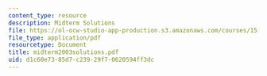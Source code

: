 ```yaml
---
content_type: resource
description: Midterm Solutions
file: https://ol-ocw-studio-app-production.s3.amazonaws.com/courses/15-062-data-mining-spring-2003/d1c60e7385d7c23929f70620594ff3dc_midterm2003solutions.pdf
file_type: application/pdf
resourcetype: Document
title: midterm2003solutions.pdf
uid: d1c60e73-85d7-c239-29f7-0620594ff3dc
---
```

